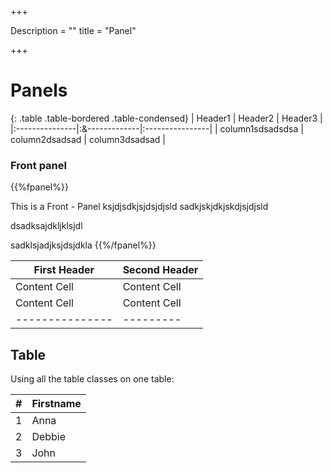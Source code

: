 +++

Description = ""
title = "Panel"

+++
 
# Panels 
{: .table .table-bordered .table-condensed}
| Header1 | Header2 | Header3 |
|:---------------|:&-------------|:----------------|
| column1sdsadsdsa | column2dsadsad | column3dsadsad |



### Front panel 

{{%fpanel%}}

This is a Front - Panel
ksjdjsdkjsjdsjdjsld
sadkjskjdkjskdjsjdjsld

dsadksajdkljklsjdl

sadklsjadjksjdsjdkla
{{%/fpanel%}}


   



|First Header   | Second Header|
|-------------|-------------|
|Content Cell | Content Cell|
|Content Cell   | Content Cell|
|---------------|---------|


 <div class="container">
  <h2>Table</h2>
  <p>Using all the table classes on one table:</p>                                          
  <table class="table table-striped table-bordered table-hover table-condensed">
    <thead>
      <tr>
        <th>#</th>
        <th>Firstname</th>
      </tr>
    </thead>
    <tbody>
      <tr>
        <td>1</td>
        <td>Anna</td>
      </tr>
      <tr>
        <td>2</td>
        <td>Debbie</td>
      </tr>
      <tr>
        <td>3</td>
        <td>John</td>
      </tr>
    </tbody>
  </table>
</div>

 


 


